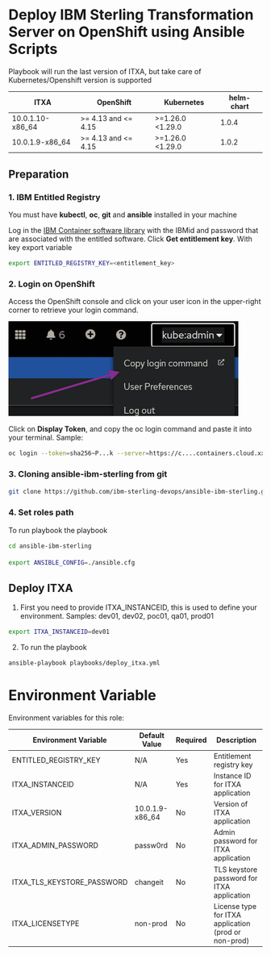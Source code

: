 # Deploy IBM Sterling Transformation Server on OpenShift using Ansible Scripts

Playbook will run the last version of ITXA, but take care of Kubernetes/Openshift version is supported

| ITXA                      | OpenShift           | Kubernetes          | helm-chart |
|---------------------------|---------------------|---------------------|------------|
| 10.0.1.10-x86_64          | >= 4.13 and <= 4.15 | >=1.26.0 <1.29.0    | 1.0.4      |
| 10.0.1.9-x86_64           | >= 4.13 and <= 4.15 | >=1.26.0 <1.29.0    | 1.0.2      |

## Preparation

### 1. IBM Entitled Registry

You must have **kubectl**, **oc**, **git** and **ansible** installed in your machine

Log in the [IBM Container software library](https://myibm.ibm.com/products-services/containerlibrary) with the IBMid and password that are associated with the entitled software. Click **Get entitlement key**. With key export variable

```bash 
export ENTITLED_REGISTRY_KEY=<entitlement_key>
```

### 2. Login on OpenShift

Access the OpenShift console and click on your user icon in the upper-right corner to retrieve your login command.

![Copy Login](./images/get_oc_login.png)

Click on **Display Token**, and copy the oc login command and paste it into your terminal. Sample:

```bash 
oc login --token=sha256~P...k --server=https://c....containers.cloud.xxx.com:31234
```

### 3. Cloning ansible-ibm-sterling from git

```bash 
git clone https://github.com/ibm-sterling-devops/ansible-ibm-sterling.git
```

### 4. Set roles path

To run playbook the playbook

```bash 
cd ansible-ibm-sterling

export ANSIBLE_CONFIG=./ansible.cfg 
```

## Deploy ITXA

1) First you need to provide ITXA_INSTANCEID, this is used to define your environment. Samples: dev01, dev02, poc01, qa01, prod01

```bash 
export ITXA_INSTANCEID=dev01
```

2) To run the playbook

```bash 
ansible-playbook playbooks/deploy_itxa.yml
```

# Environment Variable

Environment variables for this role:

| Environment Variable          | Default Value        | Required | Description                                      |
|-------------------------------|----------------------|----------|--------------------------------------------------|
| ENTITLED_REGISTRY_KEY         | N/A                  | Yes      | Entitlement registry key                         |
| ITXA_INSTANCEID               | N/A                  | Yes      | Instance ID for ITXA application                 |
| ITXA_VERSION                  | 10.0.1.9-x86_64      | No       | Version of ITXA application                      |
| ITXA_ADMIN_PASSWORD           | passw0rd             | No       | Admin password for ITXA application              |
| ITXA_TLS_KEYSTORE_PASSWORD    | changeit             | No       | TLS keystore password for ITXA application       |
| ITXA_LICENSETYPE              | non-prod             | No       | License type for ITXA application (prod or non-prod) |

